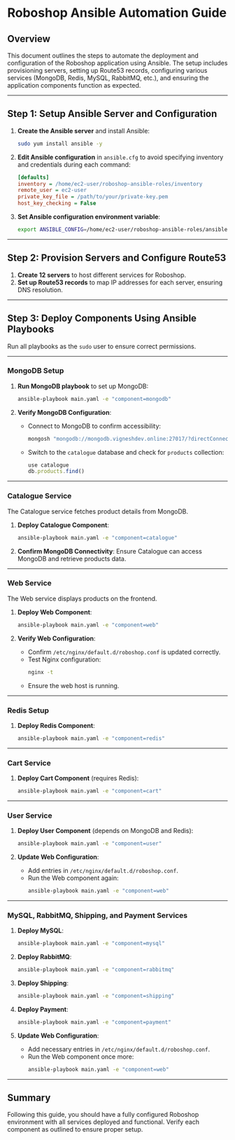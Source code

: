 
# Roboshop Ansible Automation Guide

## Overview

This document outlines the steps to automate the deployment and configuration of the Roboshop application using Ansible. The setup includes provisioning servers, setting up Route53 records, configuring various services (MongoDB, Redis, MySQL, RabbitMQ, etc.), and ensuring the application components function as expected.

---

## Step 1: Setup Ansible Server and Configuration

1. **Create the Ansible server** and install Ansible:
   ```bash
   sudo yum install ansible -y
   ```

2. **Edit Ansible configuration** in `ansible.cfg` to avoid specifying inventory and credentials during each command:
   ```ini
   [defaults]
   inventory = /home/ec2-user/roboshop-ansible-roles/inventory
   remote_user = ec2-user
   private_key_file = /path/to/your/private-key.pem
   host_key_checking = False
   ```

3. **Set Ansible configuration environment variable**:
   ```bash
   export ANSIBLE_CONFIG=/home/ec2-user/roboshop-ansible-roles/ansible.cfg
   ```

---

## Step 2: Provision Servers and Configure Route53

1. **Create 12 servers** to host different services for Roboshop.
2. **Set up Route53 records** to map IP addresses for each server, ensuring DNS resolution.

---

## Step 3: Deploy Components Using Ansible Playbooks

Run all playbooks as the `sudo` user to ensure correct permissions.

---

### MongoDB Setup

1. **Run MongoDB playbook** to set up MongoDB:
   ```bash
   ansible-playbook main.yaml -e "component=mongodb"
   ```

2. **Verify MongoDB Configuration**:
   - Connect to MongoDB to confirm accessibility:
     ```bash
     mongosh "mongodb://mongodb.vigneshdev.online:27017/?directConnection=true&serverSelectionTimeoutMS=2000"
     ```
   - Switch to the `catalogue` database and check for `products` collection:
     ```javascript
     use catalogue
     db.products.find()
     ```

---

### Catalogue Service

The Catalogue service fetches product details from MongoDB.

1. **Deploy Catalogue Component**:
   ```bash
   ansible-playbook main.yaml -e "component=catalogue"
   ```

2. **Confirm MongoDB Connectivity**:
   Ensure Catalogue can access MongoDB and retrieve products data.

---

### Web Service

The Web service displays products on the frontend.

1. **Deploy Web Component**:
   ```bash
   ansible-playbook main.yaml -e "component=web"
   ```

2. **Verify Web Configuration**:
   - Confirm `/etc/nginx/default.d/roboshop.conf` is updated correctly.
   - Test Nginx configuration:
     ```bash
     nginx -t
     ```
   - Ensure the web host is running.

---

### Redis Setup

1. **Deploy Redis Component**:
   ```bash
   ansible-playbook main.yaml -e "component=redis"
   ```

---

### Cart Service

1. **Deploy Cart Component** (requires Redis):
   ```bash
   ansible-playbook main.yaml -e "component=cart"
   ```

---

### User Service

1. **Deploy User Component** (depends on MongoDB and Redis):
   ```bash
   ansible-playbook main.yaml -e "component=user"
   ```

2. **Update Web Configuration**:
   - Add entries in `/etc/nginx/default.d/roboshop.conf`.
   - Run the Web component again:
     ```bash
     ansible-playbook main.yaml -e "component=web"
     ```

---

### MySQL, RabbitMQ, Shipping, and Payment Services

1. **Deploy MySQL**:
   ```bash
   ansible-playbook main.yaml -e "component=mysql"
   ```

2. **Deploy RabbitMQ**:
   ```bash
   ansible-playbook main.yaml -e "component=rabbitmq"
   ```

3. **Deploy Shipping**:
   ```bash
   ansible-playbook main.yaml -e "component=shipping"
   ```

4. **Deploy Payment**:
   ```bash
   ansible-playbook main.yaml -e "component=payment"
   ```

5. **Update Web Configuration**:
   - Add necessary entries in `/etc/nginx/default.d/roboshop.conf`.
   - Run the Web component once more:
     ```bash
     ansible-playbook main.yaml -e "component=web"
     ```

---

## Summary

Following this guide, you should have a fully configured Roboshop environment with all services deployed and functional. Verify each component as outlined to ensure proper setup.

